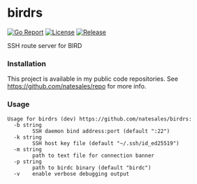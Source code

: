 # birdrs

[![Go Report](https://goreportcard.com/badge/github.com/natesales/birdrs?style=for-the-badge)](https://goreportcard.com/report/github.com/natesales/birdrs) 
[![License](https://img.shields.io/github/license/natesales/birdrs?style=for-the-badge)](hhttps://github.com/natesales/birdrs/blob/main/LICENSE) 
[![Release](https://img.shields.io/github/v/release/natesales/birdrs?style=for-the-badge)](https://github.com/natesales/birdrs/releases) 

SSH route server for BIRD

### Installation

This project is available in my public code repositories. See https://github.com/natesales/repo for more info.

### Usage

```
Usage for birdrs (dev) https://github.com/natesales/birdrs:
  -b string
        SSH daemon bind address:port (default ":22")
  -k string
        SSH host key file (default "~/.ssh/id_ed25519")
  -m string
        path to text file for connection banner
  -p string
        path to birdc binary (default "birdc")
  -v    enable verbose debugging output
```
